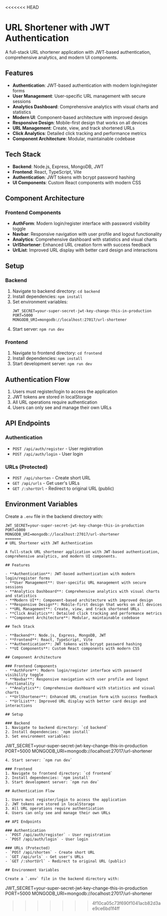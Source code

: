 <<<<<<< HEAD
# URL Shortener with JWT Authentication

A full-stack URL shortener application with JWT-based authentication, comprehensive analytics, and modern UI components.

## Features

- **Authentication**: JWT-based authentication with modern login/register forms
- **User Management**: User-specific URL management with secure sessions
- **Analytics Dashboard**: Comprehensive analytics with visual charts and statistics
- **Modern UI**: Component-based architecture with improved design
- **Responsive Design**: Mobile-first design that works on all devices
- **URL Management**: Create, view, and track shortened URLs
- **Click Analytics**: Detailed click tracking and performance metrics
- **Component Architecture**: Modular, maintainable codebase

## Tech Stack

- **Backend**: Node.js, Express, MongoDB, JWT
- **Frontend**: React, TypeScript, Vite
- **Authentication**: JWT tokens with bcrypt password hashing
- **UI Components**: Custom React components with modern CSS

## Component Architecture

### Frontend Components
- **AuthForm**: Modern login/register interface with password visibility toggle
- **Navbar**: Responsive navigation with user profile and logout functionality  
- **Analytics**: Comprehensive dashboard with statistics and visual charts
- **UrlShortener**: Enhanced URL creation form with success feedback
- **UrlList**: Improved URL display with better card design and interactions

## Setup

### Backend
1. Navigate to backend directory: `cd backend`
2. Install dependencies: `npm install`
3. Set environment variables:
   ```
   JWT_SECRET=your-super-secret-jwt-key-change-this-in-production
   PORT=5000
   MONGODB_URI=mongodb://localhost:27017/url-shortener
   ```
4. Start server: `npm run dev`

### Frontend
1. Navigate to frontend directory: `cd frontend`
2. Install dependencies: `npm install`
3. Start development server: `npm run dev`

## Authentication Flow

1. Users must register/login to access the application
2. JWT tokens are stored in localStorage
3. All URL operations require authentication
4. Users can only see and manage their own URLs

## API Endpoints

### Authentication
- `POST /api/auth/register` - User registration
- `POST /api/auth/login` - User login

### URLs (Protected)
- `POST /api/shorten` - Create short URL
- `GET /api/urls` - Get user's URLs
- `GET /:shortUrl` - Redirect to original URL (public)

## Environment Variables

Create a `.env` file in the backend directory with:
```
JWT_SECRET=your-super-secret-jwt-key-change-this-in-production
PORT=5000
MONGODB_URI=mongodb://localhost:27017/url-shortener
=======
# URL Shortener with JWT Authentication

A full-stack URL shortener application with JWT-based authentication, comprehensive analytics, and modern UI components.

## Features

- **Authentication**: JWT-based authentication with modern login/register forms
- **User Management**: User-specific URL management with secure sessions
- **Analytics Dashboard**: Comprehensive analytics with visual charts and statistics
- **Modern UI**: Component-based architecture with improved design
- **Responsive Design**: Mobile-first design that works on all devices
- **URL Management**: Create, view, and track shortened URLs
- **Click Analytics**: Detailed click tracking and performance metrics
- **Component Architecture**: Modular, maintainable codebase

## Tech Stack

- **Backend**: Node.js, Express, MongoDB, JWT
- **Frontend**: React, TypeScript, Vite
- **Authentication**: JWT tokens with bcrypt password hashing
- **UI Components**: Custom React components with modern CSS

## Component Architecture

### Frontend Components
- **AuthForm**: Modern login/register interface with password visibility toggle
- **Navbar**: Responsive navigation with user profile and logout functionality  
- **Analytics**: Comprehensive dashboard with statistics and visual charts
- **UrlShortener**: Enhanced URL creation form with success feedback
- **UrlList**: Improved URL display with better card design and interactions

## Setup

### Backend
1. Navigate to backend directory: `cd backend`
2. Install dependencies: `npm install`
3. Set environment variables:
   ```
   JWT_SECRET=your-super-secret-jwt-key-change-this-in-production
   PORT=5000
   MONGODB_URI=mongodb://localhost:27017/url-shortener
   ```
4. Start server: `npm run dev`

### Frontend
1. Navigate to frontend directory: `cd frontend`
2. Install dependencies: `npm install`
3. Start development server: `npm run dev`

## Authentication Flow

1. Users must register/login to access the application
2. JWT tokens are stored in localStorage
3. All URL operations require authentication
4. Users can only see and manage their own URLs

## API Endpoints

### Authentication
- `POST /api/auth/register` - User registration
- `POST /api/auth/login` - User login

### URLs (Protected)
- `POST /api/shorten` - Create short URL
- `GET /api/urls` - Get user's URLs
- `GET /:shortUrl` - Redirect to original URL (public)

## Environment Variables

Create a `.env` file in the backend directory with:
```
JWT_SECRET=your-super-secret-jwt-key-change-this-in-production
PORT=5000
MONGODB_URI=mongodb://localhost:27017/url-shortener
>>>>>>> 4f10ca05c73f690f1041acb82d3ae9ce6bd1f4ff
``` 